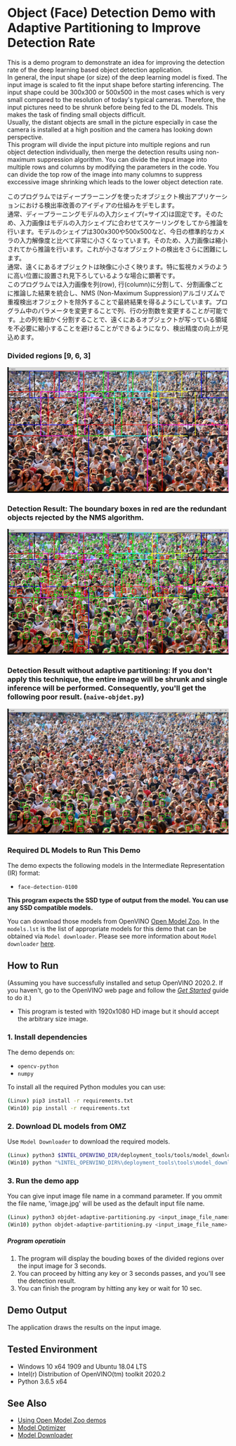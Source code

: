 # Object (Face) Detection Demo with Adaptive Partitioning to Improve Detection Rate
This is a demo program to demonstrate an idea for improving the detection rate of the deep learning based object detection application.  
In general, the input shape (or size) of the deep learning model is fixed. The input image is scaled to fit the input shape before starting inferencing. The input shape could be 300x300 or 500x500 in the most cases which is very small compared to the resolution of today's typical cameras. Therefore, the input pictures need to be shrunk before being fed to the DL models. This makes the task of finding small objects difficult.  
Usually, the distant objects are small in the picture especially in case the camera is installed at a high position and the camera has looking down perspective.  
This program will divide the input picture into multiple regions and run object detection individually, then merge the detection results using non-maximum suppression algorithm. You can divide the input image into multiple rows and columns by modifying the parameters in the code. You can divide the top row of the image into many columns to suppress exccessive image shrinking which leads to the lower object detection rate.  

このプログラムではディープラーニングを使ったオブジェクト検出アプリケーションにおける検出率改善のアイディアの仕組みをデモします。  
通常、ディープラーニングモデルの入力シェイプ(=サイズ)は固定です。そのため、入力画像はモデルの入力シェイプに合わせてスケーリングをしてから推論を行います。モデルのシェイプは300x300や500x500など、今日の標準的なカメラの入力解像度と比べて非常に小さくなっています。そのため、入力画像は縮小されてから推論を行います。これが小さなオブジェクトの検出をさらに困難にします。  
通常、遠くにあるオブジェクトは映像に小さく映ります。特に監視カメラのように高い位置に設置され見下ろしているような場合に顕著です。  
このプログラムでは入力画像を列(row), 行(column)に分割して、分割画像ごとに推論した結果を統合し、NMS (Non-Maximum Suppression)アルゴリズムで重複検出オフジェクトを除外することで最終結果を得るようにしています。プログラム中のパラメータを変更することで列、行の分割数を変更することが可能です。上の列を細かく分割することで、遠くにあるオブジェクトが写っている領域を不必要に縮小することを避けることができるようになり、検出精度の向上が見込めます。

### Divided regions [9, 6, 3]
![regions](./resources/regions.jpg)

### Detection Result: The boundary boxes in red are **the redundant objects rejected by the NMS algorithm**.
![rsult](./resources/result.jpg)

### Detection Result without adaptive partitioning: If you **don't apply this technique**, the entire image will be shrunk and single inference will be performed. Consequently, you'll get the following poor result. (`naive-objdet.py`) 
![naive-result](./resources/naive-result.jpg)

### Required DL Models to Run This Demo

The demo expects the following models in the Intermediate Representation (IR) format:

  * `face-detection-0100`

**This program expects the SSD type of output from the model. You can use any SSD compatible models.**

You can download those models from OpenVINO [Open Model Zoo](https://github.com/opencv/open_model_zoo).
In the `models.lst` is the list of appropriate models for this demo that can be obtained via `Model downloader`.
Please see more information about `Model downloader` [here](../../../tools/downloader/README.md).

## How to Run

(Assuming you have successfully installed and setup OpenVINO 2020.2. If you haven't, go to the OpenVINO web page and follow the [*Get Started*](https://software.intel.com/en-us/openvino-toolkit/documentation/get-started) guide to do it.)  

- This program is tested with 1920x1080 HD image but it should accept the arbitrary size image.  

### 1. Install dependencies  
The demo depends on:
- `opencv-python`
- `numpy`

To install all the required Python modules you can use:

``` sh
(Linux) pip3 install -r requirements.txt
(Win10) pip install -r requirements.txt
```

### 2. Download DL models from OMZ
Use `Model Downloader` to download the required models.
``` sh
(Linux) python3 $INTEL_OPENVINO_DIR/deployment_tools/tools/model_downloader/downloader.py --list models.lst
(Win10) python "%INTEL_OPENVINO_DIR%\deployment_tools\tools\model_downloader\downloader.py" --list models.lst
```

### 3. Run the demo app
You can give input image file name in a command parameter. If you ommit the file name, 'image.jpg' will be used as the default input file name.  
``` sh
(Linux) python3 objdet-adaptive-partitioning.py <input_image_file_name>
(Win10) python objdet-adaptive-partitioning.py <input_image_file_name>
```

##### Program operatioin
 1. The program will display the bouding boxes of the divided regions over the input image for 3 seconds. 
 2. You can proceed by hitting any key or 3 seconds passes, and you'll see the detection result.
 3. You can finish the program by hitting any key or wait for 10 sec.

## Demo Output  
The application draws the results on the input image.

## Tested Environment  
- Windows 10 x64 1909 and Ubuntu 18.04 LTS  
- Intel(r) Distribution of OpenVINO(tm) toolkit 2020.2  
- Python 3.6.5 x64  

## See Also  
* [Using Open Model Zoo demos](../../README.md)  
* [Model Optimizer](https://docs.openvinotoolkit.org/latest/_docs_MO_DG_Deep_Learning_Model_Optimizer_DevGuide.html)  
* [Model Downloader](../../../tools/downloader/README.md)  
